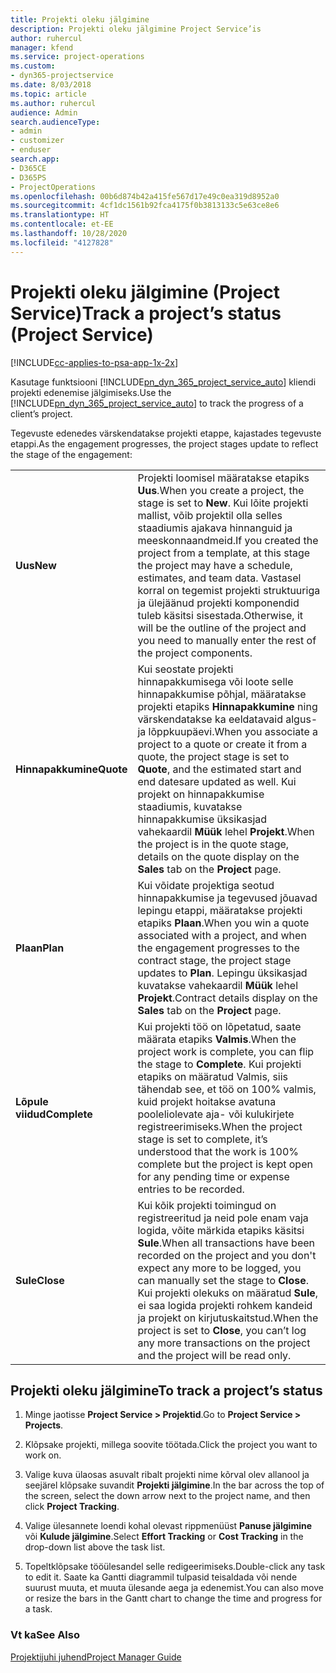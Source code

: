 ```yaml
---
title: Projekti oleku jälgimine
description: Projekti oleku jälgimine Project Service’is
author: ruhercul
manager: kfend
ms.service: project-operations
ms.custom:
- dyn365-projectservice
ms.date: 8/03/2018
ms.topic: article
ms.author: ruhercul
audience: Admin
search.audienceType:
- admin
- customizer
- enduser
search.app:
- D365CE
- D365PS
- ProjectOperations
ms.openlocfilehash: 00b6d874b42a415fe567d17e49c0ea319d8952a0
ms.sourcegitcommit: 4cf1dc1561b92fca4175f0b3813133c5e63ce8e6
ms.translationtype: HT
ms.contentlocale: et-EE
ms.lasthandoff: 10/28/2020
ms.locfileid: "4127828"
---
```

# <a name="track-a-projects-status-project-service"></a><span data-ttu-id="77922-103">Projekti oleku jälgimine (Project Service)</span><span class="sxs-lookup"><span data-stu-id="77922-103">Track a project’s status (Project Service)</span></span>

[!INCLUDE[cc-applies-to-psa-app-1x-2x](../includes/cc-applies-to-psa-app-1x-2x.md)]

<span data-ttu-id="77922-104">Kasutage funktsiooni [!INCLUDE[pn_dyn_365_project_service_auto](../includes/pn-dyn-365-project-service-auto.md)] kliendi projekti edenemise jälgimiseks.</span><span class="sxs-lookup"><span data-stu-id="77922-104">Use the [!INCLUDE[pn_dyn_365_project_service_auto](../includes/pn-dyn-365-project-service-auto.md)] to track the progress of a client’s project.</span></span>  

<span data-ttu-id="77922-105">Tegevuste edenedes värskendatakse projekti etappe, kajastades tegevuste etappi.</span><span class="sxs-lookup"><span data-stu-id="77922-105">As the engagement progresses, the project stages update to reflect the stage of the engagement:</span></span>  


|              |                                                                                                                                                                                                                                                                                                  |
|--------------|--------------------------------------------------------------------------------------------------------------------------------------------------------------------------------------------------------------------------------------------------------------------------------------------------|
|   <span data-ttu-id="77922-106">**Uus**</span><span class="sxs-lookup"><span data-stu-id="77922-106">**New**</span></span>    | <span data-ttu-id="77922-107">Projekti loomisel määratakse etapiks **Uus**.</span><span class="sxs-lookup"><span data-stu-id="77922-107">When you create a project, the stage is set to **New**.</span></span> <span data-ttu-id="77922-108">Kui lõite projekti mallist, võib projektil olla selles staadiumis ajakava hinnanguid ja meeskonnaandmeid.</span><span class="sxs-lookup"><span data-stu-id="77922-108">If you created the project from a template, at this stage the project may have a schedule, estimates, and team data.</span></span> <span data-ttu-id="77922-109">Vastasel korral on tegemist projekti struktuuriga ja ülejäänud projekti komponendid tuleb käsitsi sisestada.</span><span class="sxs-lookup"><span data-stu-id="77922-109">Otherwise, it will be the outline of the project and you need to manually enter the rest of the project components.</span></span> |
|  <span data-ttu-id="77922-110">**Hinnapakkumine**</span><span class="sxs-lookup"><span data-stu-id="77922-110">**Quote**</span></span>   |      <span data-ttu-id="77922-111">Kui seostate projekti hinnapakkumisega või loote selle hinnapakkumise põhjal, määratakse projekti etapiks **Hinnapakkumine** ning värskendatakse ka eeldatavaid algus- ja lõppkuupäevi.</span><span class="sxs-lookup"><span data-stu-id="77922-111">When you associate a project to a quote or create it from a quote, the project stage is set to **Quote**, and the estimated start and end datesare updated as well.</span></span> <span data-ttu-id="77922-112">Kui projekt on hinnapakkumise staadiumis, kuvatakse hinnapakkumise üksikasjad vahekaardil **Müük** lehel **Projekt**.</span><span class="sxs-lookup"><span data-stu-id="77922-112">When the project is in the quote stage, details on the quote display on the **Sales** tab on the **Project** page.</span></span>      |
|   <span data-ttu-id="77922-113">**Plaan**</span><span class="sxs-lookup"><span data-stu-id="77922-113">**Plan**</span></span>   |                                     <span data-ttu-id="77922-114">Kui võidate projektiga seotud hinnapakkumise ja tegevused jõuavad lepingu etappi, määratakse projekti etapiks **Plaan**.</span><span class="sxs-lookup"><span data-stu-id="77922-114">When you win a quote associated with a project, and when the engagement progresses to the contract stage, the project stage updates to **Plan**.</span></span> <span data-ttu-id="77922-115">Lepingu üksikasjad kuvatakse vahekaardil **Müük** lehel **Projekt**.</span><span class="sxs-lookup"><span data-stu-id="77922-115">Contract details display on the **Sales** tab on the **Project** page.</span></span>                                      |
| <span data-ttu-id="77922-116">**Lõpule viidud**</span><span class="sxs-lookup"><span data-stu-id="77922-116">**Complete**</span></span> |                    <span data-ttu-id="77922-117">Kui projekti töö on lõpetatud, saate määrata etapiks **Valmis**.</span><span class="sxs-lookup"><span data-stu-id="77922-117">When the project work is complete, you can flip the stage to **Complete**.</span></span> <span data-ttu-id="77922-118">Kui projekti etapiks on määratud Valmis, siis tähendab see, et töö on 100% valmis, kuid projekt hoitakse avatuna pooleliolevate aja- või kulukirjete registreerimiseks.</span><span class="sxs-lookup"><span data-stu-id="77922-118">When the project stage is set to complete, it’s understood that the work is 100% complete but the project is kept open for any pending time or expense entries to be recorded.</span></span>                     |
|  <span data-ttu-id="77922-119">**Sule**</span><span class="sxs-lookup"><span data-stu-id="77922-119">**Close**</span></span>   |           <span data-ttu-id="77922-120">Kui kõik projekti toimingud on registreeritud ja neid pole enam vaja logida, võite märkida etapiks käsitsi **Sule**.</span><span class="sxs-lookup"><span data-stu-id="77922-120">When all transactions have been recorded on the project and you don't expect any more to be logged, you can manually set the stage to **Close**.</span></span> <span data-ttu-id="77922-121">Kui projekti olekuks on määratud **Sule**, ei saa logida projekti rohkem kandeid ja projekt on kirjutuskaitstud.</span><span class="sxs-lookup"><span data-stu-id="77922-121">When the project is set to **Close**, you can’t log any more transactions on the project and the project will be read only.</span></span>           |

## <a name="to-track-a-projects-status"></a><span data-ttu-id="77922-122">Projekti oleku jälgimine</span><span class="sxs-lookup"><span data-stu-id="77922-122">To track a project’s status</span></span>  

1.  <span data-ttu-id="77922-123">Minge jaotisse **Project Service > Projektid**.</span><span class="sxs-lookup"><span data-stu-id="77922-123">Go to **Project Service > Projects**.</span></span>  

2.  <span data-ttu-id="77922-124">Klõpsake projekti, millega soovite töötada.</span><span class="sxs-lookup"><span data-stu-id="77922-124">Click the project you want to work on.</span></span>  

3.  <span data-ttu-id="77922-125">Valige kuva ülaosas asuvalt ribalt projekti nime kõrval olev allanool ja seejärel klõpsake suvandit **Projekti jälgimine**.</span><span class="sxs-lookup"><span data-stu-id="77922-125">In the bar across the top of the screen, select the down arrow next to the project name, and then click **Project Tracking**.</span></span>  

4.  <span data-ttu-id="77922-126">Valige ülesannete loendi kohal olevast rippmenüüst **Panuse jälgimine** või **Kulude jälgimine**.</span><span class="sxs-lookup"><span data-stu-id="77922-126">Select **Effort Tracking** or **Cost Tracking** in the drop-down list above the task list.</span></span>  

5.  <span data-ttu-id="77922-127">Topeltklõpsake tööülesandel selle redigeerimiseks.</span><span class="sxs-lookup"><span data-stu-id="77922-127">Double-click any task to edit it.</span></span> <span data-ttu-id="77922-128">Saate ka Gantti diagrammil tulpasid teisaldada või nende suurust muuta, et muuta ülesande aega ja edenemist.</span><span class="sxs-lookup"><span data-stu-id="77922-128">You can also move or resize the bars in the Gantt chart to change the time and progress for a task.</span></span>  

### <a name="see-also"></a><span data-ttu-id="77922-129">Vt ka</span><span class="sxs-lookup"><span data-stu-id="77922-129">See Also</span></span>  
 [<span data-ttu-id="77922-130">Projektijuhi juhend</span><span class="sxs-lookup"><span data-stu-id="77922-130">Project Manager Guide</span></span>](../psa/project-manager-guide.md)
